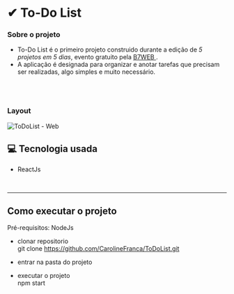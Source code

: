 # ✔ To-Do List  

### Sobre o projeto

-  To-Do List é o primeiro projeto construido durante a edição de *5 projetos em 5 dias*, evento gratuito pela <a href="https://b7web.com.br/d5/?d=1"> B7WEB </a>. <br>
-  A aplicação é designada para organizar e anotar tarefas que precisam ser realizadas, algo simples e muito necessário.

<br> <br>

### Layout

![ToDoList - Web](https://user-images.githubusercontent.com/63555600/137840592-110e675d-d56e-484e-9007-d27f30fd9838.png)

## 💻 Tecnologia usada 

 - ReactJs
<br>
<hr>

## Como executar o projeto

Pré-requisitos: NodeJs 


  - clonar repositorio <br>
      git clone https://github.com/CarolineFranca/ToDoList.git
  
  - entrar na pasta do projeto
      
  - executar o projeto <br>
      npm start
